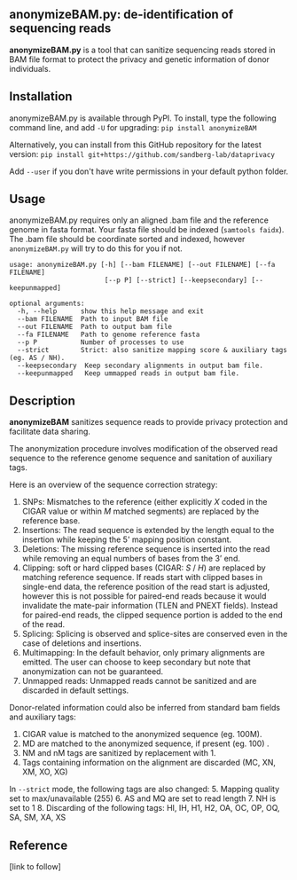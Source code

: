 

## anonymizeBAM.py: de-identification of sequencing reads

**anonymizeBAM.py** is a tool that can sanitize sequencing reads stored in BAM file format to protect the privacy and genetic information of donor individuals.

## Installation

anonymizeBAM.py is available through PyPI. To install, type the following command line, and add `-U` for upgrading:
`pip install anonymizeBAM`

Alternatively, you can install from this GitHub repository for the latest version:
`pip install git+https://github.com/sandberg-lab/dataprivacy`

Add `--user` if you don't have write permissions in your default python folder.

## Usage

anonymizeBAM.py requires only an aligned .bam file and the reference genome in fasta format.
Your fasta file should be indexed (`samtools faidx`).
The .bam file should be coordinate sorted and indexed, however `anonymizeBAM.py` will try to do this for you if not.


    usage: anonymizeBAM.py [-h] [--bam FILENAME] [--out FILENAME] [--fa FILENAME]
                            [--p P] [--strict] [--keepsecondary] [--keepunmapped]

    optional arguments:
      -h, --help      show this help message and exit
      --bam FILENAME  Path to input BAM file
      --out FILENAME  Path to output bam file
      --fa FILENAME   Path to genome reference fasta
      --p P           Number of processes to use
      --strict        Strict: also sanitize mapping score & auxiliary tags (eg. AS / NH).
      --keepsecondary  Keep secondary alignments in output bam file.
      --keepunmapped   Keep ummapped reads in output bam file.

## Description

**anonymizeBAM** sanitizes sequence reads to provide privacy protection and facilitate data sharing.

The anonymization procedure involves modification of the observed read sequence to the reference genome sequence and sanitation of auxiliary tags.

Here is an overview of the sequence correction strategy:

 1. SNPs: Mismatches to the reference (either explicitly *X* coded in the CIGAR value or within *M* matched segments) are replaced by the reference base.
 2. Insertions: The read sequence is extended by the length equal to the insertion while keeping the 5' mapping position constant.
 3. Deletions: The missing reference sequence is inserted into the read while removing an equal numbers of bases from the 3’ end.
 4. Clipping: soft or hard clipped bases (CIGAR: *S* / *H*) are replaced by matching reference sequence. If reads start with clipped bases in single-end data, the reference position of the read start is adjusted, however this is not possible for paired-end reads because it would invalidate the mate-pair information (TLEN and PNEXT fields). Instead for paired-end reads, the clipped sequence portion is added to the end of the read.
  5. Splicing: Splicing is observed and splice-sites are conserved even in the case of deletions and insertions.
  6. Multimapping: In the default behavior, only primary alignments are emitted. The user can choose to keep secondary but note that anonymization can not be guaranteed.
  7. Unmapped reads: Unmapped reads cannot be sanitized and are discarded in default settings.

Donor-related information could also be inferred from standard bam fields and auxiliary tags:

 1. CIGAR value is matched to the anonymized sequence (eg. 100M).
 2. MD are matched to the anonymized sequence, if present (eg. 100) .
 3. NM and nM tags are sanitized by replacement with 1.
 4. Tags containing information on the alignment are discarded (MC, XN, XM, XO, XG)
 
In `--strict` mode, the following tags are also changed:
 5. Mapping quality set to max/unavailable (255)
 6. AS and MQ are set to read length
 7. NH is set to 1
 8. Discarding of the following tags: HI, IH, H1, H2, OA, OC, OP, OQ, SA, SM, XA, XS



## Reference

[link to follow]
